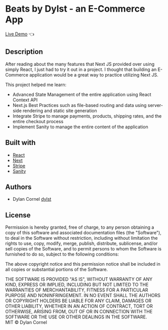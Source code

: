# Beats by Dylst - an E-Commerce App

[Live Demo](https://ecommerce-shop-roan.vercel.app/) :point_left:

## Description

After reading about the many features that Next JS provided over using simply React, I just had to try it out in a project. I thought that building an E-Commerce application would be a great way to practice utilizing Next JS.

This project helped me learn:
- Advanced State Management of the entire application using React Context API
- Next.js Best Practices such as file-based routing and data using server-side rendering and static site generation
- Integrate Stripe to manage payments, products, shipping rates, and the entire checkout process
- Implement Sanity to manage the entire content of the application

## Built with

- [React](https://reactjs.org/)
- [Next](https://nextjs.org/)
- [Stripe](https://stripe.com/)
- [Sanity](https://www.sanity.io/)

## Authors
- Dylan Cornel [dylst](https://github.com/dylst)

## License
Permission is hereby granted, free of charge, to any person obtaining a copy of this software and associated documentation files (the "Software"), to deal in the Software without restriction, including without limitation the rights to use, copy, modify, merge, publish, distribute, sublicense, and/or sell copies of the Software, and to permit persons to whom the Software is furnished to do so, subject to the following conditions:<br>

The above copyright notice and this permission notice shall be included in all copies or substantial portions of the Software.<br>

THE SOFTWARE IS PROVIDED "AS IS", WITHOUT WARRANTY OF ANY KIND, EXPRESS OR IMPLIED, INCLUDING BUT NOT LIMITED TO THE WARRANTIES OF MERCHANTABILITY, FITNESS FOR A PARTICULAR PURPOSE AND NONINFRINGEMENT. IN NO EVENT SHALL THE AUTHORS OR COPYRIGHT HOLDERS BE LIABLE FOR ANY CLAIM, DAMAGES OR OTHER LIABILITY, WHETHER IN AN ACTION OF CONTRACT, TORT OR OTHERWISE, ARISING FROM, OUT OF OR IN CONNECTION WITH THE SOFTWARE OR THE USE OR OTHER DEALINGS IN THE SOFTWARE.<br>
MIT © Dylan Cornel<br>
